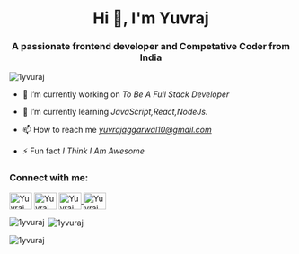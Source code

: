<h1 align="center">Hi 👋, I'm Yuvraj</h1>
<h3 align="center">A passionate frontend developer and Competative Coder from India</h3>

<p align="left"> <img src="https://komarev.com/ghpvc/?username=1yvuraj&label=Profile%20views&color=0e75b6&style=flat" alt="1yvuraj" /> </p>

- 🔭 I’m currently working on *To Be A Full Stack Developer*

- 🌱 I’m currently learning *JavaScript,React,NodeJs.*

- 📫 How to reach me *yuvrajaggarwal10@gmail.com*

- ⚡ Fun fact *I Think I Am Awesome*

<h3 align="left">Connect with me:</h3>
<p align="left">
<a href="https://www.linkedin.com/in/yuvraj-aggarwal-486571219/" target="blank"><img align="center" src="https://cdn.jsdelivr.net/npm/simple-icons@3.0.1/icons/linkedin.svg" alt="Yuvraj" height="30" width="40" /></a>
<a href="https://www.instagram.com/yuvrajaggarwal10/" target="blank"><img align="center" src="https://cdn.jsdelivr.net/npm/simple-icons@3.0.1/icons/instagram.svg" alt="Yuvraj" height="30" width="40" /></a>
<a href="https://www.codechef.com/users/yuvraj12345a" target="blank"><img align="center" src="https://cdn.jsdelivr.net/npm/simple-icons@3.1.0/icons/codechef.svg" alt="Yuvraj" height="30" width="40" color="green"/</a>
<a href="https://leetcode.com/yuvrajaggarwal10/" target="blank"><img align="center" src="https://cdn.jsdelivr.net/npm/simple-icons@3.0.1/icons/leetcode.svg" alt="Yuvraj" height="30" width="40" /></a>
</p>

<!-- <h3 align="left">Languages and Tools:</h3>
<p align="left"> <a href="https://getbootstrap.com" target="_blank"> <img src="https://raw.githubusercontent.com/devicons/devicon/master/icons/bootstrap/bootstrap-plain-wordmark.svg" alt="bootstrap" width="40" height="40"/> </a> <a href="https://www.w3schools.com/cpp/" target="_blank"> <img src="https://raw.githubusercontent.com/devicons/devicon/master/icons/cplusplus/cplusplus-original.svg" alt="cplusplus" width="40" height="40"/> </a> <a href="https://www.w3schools.com/css/" target="_blank"> <img src="https://raw.githubusercontent.com/devicons/devicon/master/icons/css3/css3-original-wordmark.svg" alt="css3" width="40" height="40"/> </a> <a href="https://firebase.google.com/" target="_blank"> <img src="https://www.vectorlogo.zone/logos/firebase/firebase-icon.svg" alt="firebase" width="40" height="40"/> </a> <a href="https://flutter.dev" target="_blank"> <img src="https://www.vectorlogo.zone/logos/flutterio/flutterio-icon.svg" alt="flutter" width="40" height="40"/> </a> <a href="https://git-scm.com/" target="_blank"> <img src="https://www.vectorlogo.zone/logos/git-scm/git-scm-icon.svg" alt="git" width="40" height="40"/> </a> <a href="https://www.w3.org/html/" target="_blank"> <img src="https://raw.githubusercontent.com/devicons/devicon/master/icons/html5/html5-original-wordmark.svg" alt="html5" width="40" height="40"/> </a> <a href="https://www.java.com" target="_blank"> <img src="https://raw.githubusercontent.com/devicons/devicon/master/icons/java/java-original.svg" alt="java" width="40" height="40"/> </a> <a href="https://developer.mozilla.org/en-US/docs/Web/JavaScript" target="_blank"> <img src="https://raw.githubusercontent.com/devicons/devicon/master/icons/javascript/javascript-original.svg" alt="javascript" width="40" height="40"/> </a> <a href="https://nodejs.org" target="_blank"> <img src="https://raw.githubusercontent.com/devicons/devicon/master/icons/nodejs/nodejs-original-wordmark.svg" alt="nodejs" width="40" height="40"/> </a> </p> -->

<p><img align="left" src="https://github-readme-stats.vercel.app/api/top-langs?username=1yvuraj&show_icons=true&locale=en&layout=compact" alt="1yvuraj" /></p>

<p>&nbsp;<img align="center" src="https://github-readme-stats.vercel.app/api?username=1yvuraj&show_icons=true&locale=en" alt="1yvuraj" /></p>

<p><img align="center" src="https://github-readme-streak-stats.herokuapp.com/?user=1yvuraj&" alt="1yvuraj" /></p>

